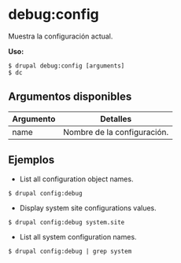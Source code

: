 # debug:config
Muestra la configuración actual.

**Uso:**
```
$ drupal debug:config [arguments]
$ dc  
```

## Argumentos disponibles
Argumento | Detalles
---------|-------------
name | Nombre de la configuración.

## Ejemplos
* List all configuration object names.
```
$ drupal config:debug
```
* Display system site configurations values.
```
$ drupal config:debug system.site
```
* List all system configuration names.
```
$ drupal config:debug | grep system
```
